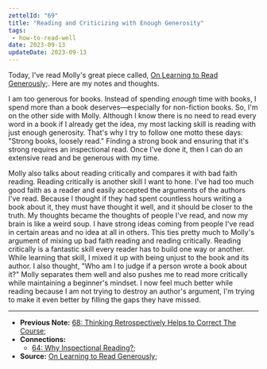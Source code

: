 ```yaml
---
zettelId: "69"
title: "Reading and Criticizing with Enough Generosity"
tags:
 - how-to-read-well
date: 2023-09-13
updateDate: 2023-09-13
---
```


Today, I've read Molly's great piece called, [On Learning to Read Generously](https://www.tor.com/2023/08/10/on-learning-to-read-generously/);. Here are my notes and thoughts.

I am too generous for books. Instead of spending *enough* time with books, I spend more than a book deserves—especially for non-fiction books. So, I'm on the other side with Molly. Although I know there is no need to read every word in a book if I already get the idea, my most lacking skill is reading with just enough generosity. That's why I try to follow one motto these days: "Strong books, loosely read." Finding a strong book and ensuring that it's strong requires an inspectional read. Once I've done it, then I can do an extensive read and be generous with my time.

Molly also talks about reading critically and compares it with bad faith reading. Reading critically is another skill I want to hone. I've had too much good faith as a reader and easily accepted the arguments of the authors I've read. Because I thought if they had spent countless hours writing a book about it, they must have thought it well, and it should be closer to the truth. My thoughts became the thoughts of people I've read, and now my brain is like a weird soup. I have strong ideas coming from people I've read in certain areas and no idea at all in others. This ties pretty much to Molly's argument of mixing up bad faith reading and reading critically. Reading critically is a fantastic skill every reader has to build one way or another. While learning that skill, I mixed it up with being unjust to the book and its author. I also thought, "Who am I to judge if a person wrote a book about it?" Molly separates them well and also pushes me to read more critically while maintaining a beginner's mindset. I now feel much better while reading because I am not trying to destroy an author's argument, I'm trying to make it even better by filling the gaps they have missed.

---

- **Previous Note:** [68: Thinking Retrospectively Helps to Correct The Course](/notes/68/);
- **Connections:**
  - [64: Why Inspectional Reading?](/notes/64/);
- **Source:** [On Learning to Read Generously](https://www.tor.com/2023/08/10/on-learning-to-read-generously/);
